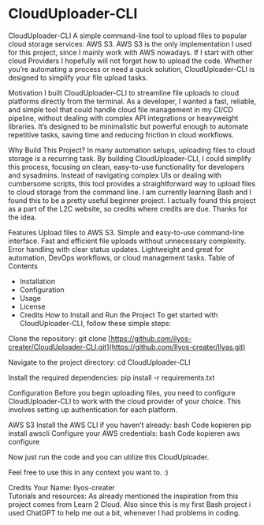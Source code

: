 # CloudUploader-CLI
CloudUploader-CLI
A simple command-line tool to upload files to popular cloud storage services: AWS S3. AWS S3 is the only implementation I used for this project, since I mainly work with AWS nowadays. If I start with other cloud Providers I hopefully will not forget how to upload the code. Whether you’re automating a process or need a quick solution, CloudUploader-CLI is designed to simplify your file upload tasks. <br/>

Motivation
I built CloudUploader-CLI to streamline file uploads to cloud platforms directly from the terminal. As a developer, I wanted a fast, reliable, and simple tool that could handle cloud file management in my CI/CD pipeline, without dealing with complex API integrations or heavyweight libraries. It’s designed to be minimalistic but powerful enough to automate repetitive tasks, saving time and reducing friction in cloud workflows.<br/>

Why Build This Project?
In many automation setups, uploading files to cloud storage is a recurring task. By building CloudUploader-CLI, I could simplify this process, focusing on clean, easy-to-use functionality for developers and sysadmins. Instead of navigating complex UIs or dealing with cumbersome scripts, this tool provides a straightforward way to upload files to cloud storage from the command line. I am currently learning Bash and I found this to be a pretty useful beginner project. I actually found this project as a part of the L2C website, so credits where credits are due. Thanks for the idea. <br/>

Features
Upload files to AWS S3.
Simple and easy-to-use command-line interface.
Fast and efficient file uploads without unnecessary complexity.
Error handling with clear status updates.
Lightweight and great for automation, DevOps workflows, or cloud management tasks.
Table of Contents
- Installation
- Configuration
- Usage
- License
- Credits
How to Install and Run the Project
To get started with CloudUploader-CLI, follow these simple steps:

Clone the repository:
git clone [https://github.com/ilyos-creater/CloudUploader-CLI.git](https://github.com/Ilyos-creater/Ilyas.git)

Navigate to the project directory:
cd CloudUploader-CLI

Install the required dependencies:
pip install -r requirements.txt


Configuration
Before you begin uploading files, you need to configure CloudUploader-CLI to work with the cloud provider of your choice. This involves setting up authentication for each platform.

AWS S3
Install the AWS CLI if you haven’t already:
bash
Code kopieren
pip install awscli
Configure your AWS credentials:
bash
Code kopieren
aws configure

Now just run the code and you can utilize this CloudUploader. 

Feel free to use this in any context you want to. :)


Credits
Your Name: Ilyos-creater <br/>
Tutorials and resources: As already mentioned the inspiration from this project comes from Learn 2 Cloud. Also since this is my first Bash project i used ChatGPT to help me out a bit, whenever I had problems in coding.
